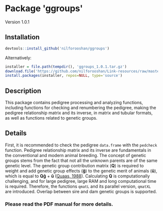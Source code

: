 # Package 'ggroups'

Version 1.0.1

## Installation

```r
devtools::install_github('nilforooshan/ggroups')
```

Alternatively:

```r
installer = file.path(tempdir(), 'ggroups_1.0.1.tar.gz')
download.file('https://github.com/nilforooshan/Link-resources/raw/master/link_resources/ggroups_1.0.1.tar.gz', destfile=installer)
install.packages(installer, repos=NULL, type='source')
```

## Description

This package contains pedigree processing and analyzing functions, including functions for checking and renumbering the pedigree, making the pedigree relationship matrix and its inverse, in matrix and tubular formats, as well as functions related to genetic groups.

## Details

First, it is recommended to check the pedigree `data.frame` with the `pedcheck` function. Pedigree relationship matrix and its inverse are fundamentals in the conventional and modern animal breeding. The concept of genetic groups stems from the fact that not all the unknown parents are of the same genetic level. The genetic group contribution matrix (**Q**) is required to weight and add genetic group effects (**ĝ**) to the genetic merit of animals (**û**), which is equal to **Qĝ** + **û** ([Quaas, 1988](https://doi.org/10.3168/jds.S0022-0302(88)79691-5)). Calculating **Q** is computationally challenging, and for large pedigree, large RAM and long computational time is required. Therefore, the functions `qmatL` and its parallel version, `qmatXL` are introduced. Overlap between sire and dam genetic groups is supported.

### Please read the PDF manual for more details.
